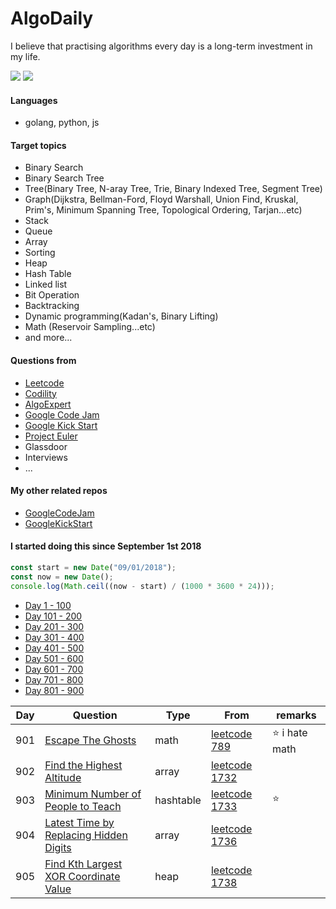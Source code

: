 # AlgoDaily

I believe that practising algorithms every day is a long-term investment in my life.

[![](https://lc.coding.gs/v1/ranking/calvinchankf.svg?logo=leetcode)](https://leetcode.com/calvinchankf/)
[![](https://lc.coding.gs/v1/solved/calvinchankf.svg?logo=leetcode)](https://leetcode.com/calvinchankf/)

#### Languages

-   golang, python, js

#### Target topics

-   Binary Search
-   Binary Search Tree
-   Tree(Binary Tree, N-aray Tree, Trie, Binary Indexed Tree, Segment Tree)
-   Graph(Dijkstra, Bellman-Ford, Floyd Warshall, Union Find, Kruskal, Prim's, Minimum Spanning Tree, Topological Ordering, Tarjan...etc)
-   Stack
-   Queue
-   Array
-   Sorting
-   Heap
-   Hash Table
-   Linked list
-   Bit Operation
-   Backtracking
-   Dynamic programming(Kadan's, Binary Lifting)
-   Math (Reservoir Sampling...etc)
-   and more...

#### Questions from

-   [Leetcode](https://leetcode.com)
-   [Codility](https://app.codility.com/programmers/lessons/)
-   [AlgoExpert](https://www.algoexpert.io)
-   [Google Code Jam](https://codingcompetitions.withgoogle.com/codejam)
-   [Google Kick Start](https://codingcompetitions.withgoogle.com/kickstart/)
-   [Project Euler](https://projecteuler.net)
-   Glassdoor
-   Interviews
-   ...

#### My other related repos

-   [GoogleCodeJam](https://github.com/calvinchankf/GoogleCodeJam)
-   [GoogleKickStart](https://github.com/calvinchankf/GoogleKickStart)

#### I started doing this since September 1st 2018

```js
const start = new Date("09/01/2018");
const now = new Date();
console.log(Math.ceil((now - start) / (1000 * 3600 * 24)));
```

-   [Day 1 - 100](./markdowns/day1-100.md)
-   [Day 101 - 200](./markdowns/day101-200.md)
-   [Day 201 - 300](./markdowns/day201-300.md)
-   [Day 301 - 400](./markdowns/day301-400.md)
-   [Day 401 - 500](./markdowns/day401-500.md)
-   [Day 501 - 600](./markdowns/day501-600.md)
-   [Day 601 - 700](./markdowns/day601-700.md)
-   [Day 701 - 800](./markdowns/day701-800.md)
-   [Day 801 - 900](./markdowns/day801-900.md)

| Day | Question                                             | Type | From                                                             | remarks         |
| --- | ---------------------------------------------------- | ---- | ---------------------------------------------------------------- | --------------- |
| 901 | [Escape The Ghosts](/leetcode/789-escape-the-ghosts) | math | [leetcode 789](https://leetcode.com/problems/escape-the-ghosts/) | ⭐️ i hate math |
| 902 | [Find the Highest Altitude](/leetcode/1732-find-the-highest-altitude)                                                                       | array               | [leetcode 1732](https://leetcode.com/problems/find-the-highest-altitude/)                                    |                                      |
| 903 | [Minimum Number of People to Teach](/leetcode/1733-minimum-number-of-people-to-teach)                                                       | hashtable           | [leetcode 1733](https://leetcode.com/problems/minimum-number-of-people-to-teach/)                            | ⭐️                                  |
| 904 | [Latest Time by Replacing Hidden Digits](/leetcode/1736-latest-time-by-replacing-hidden-digits)                                             | array               | [leetcode 1736](https://leetcode.com/problems/latest-time-by-replacing-hidden-digits/)                       |                                      |
| 905 | [Find Kth Largest XOR Coordinate Value](/leetcode/1738-find-kth-largest-xor-coordinate-value)                                               | heap                | [leetcode 1738](https://leetcode.com/problems/find-kth-largest-xor-coordinate-value/)                        |                                      |
